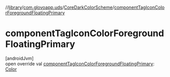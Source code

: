 //[library](../../../index.md)/[com.glovoapp.uds](../index.md)/[CoreDarkColorScheme](index.md)/[componentTagIconColorForegroundFloatingPrimary](component-tag-icon-color-foreground-floating-primary.md)

# componentTagIconColorForegroundFloatingPrimary

[androidJvm]\
open override val [componentTagIconColorForegroundFloatingPrimary](component-tag-icon-color-foreground-floating-primary.md): [Color](https://developer.android.com/reference/kotlin/androidx/compose/ui/graphics/Color.html)
